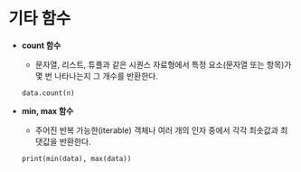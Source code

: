 # 기타 함수

- **count 함수**

    - 문자열, 리스트, 튜플과 같은 시퀀스 자료형에서 특정 요소(문자열 또는 항목)가 몇 번 나타나는지 그 개수를 반환한다.

    ```
    data.count(n)
    ```

- **min, max 함수**

    - 주어진 반복 가능한(iterable) 객체나 여러 개의 인자 중에서 각각 최솟값과 최댓값을 반환한다.

    ```
    print(min(data), max(data))
    ```
    